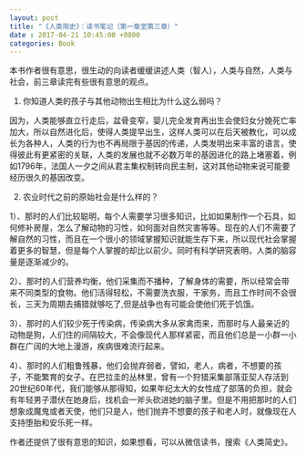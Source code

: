 ```yaml
---
layout: post
title: "《人类简史》：读书笔记（第一章至第三章）"
date : 2017-04-21 10:45:00 +0800
categories: Book
---
```


本书作者很有意思，很生动的向读者缓缓讲述人类（智人），人类与自然，人类与社会，前三章读完有些很有意思的观点。

1. 你知道人类的孩子与其他动物出生相比为什么这么弱吗？

因为，人类能够直立行走后，盆骨变窄，婴儿完全发育再出生会使妇女分娩死亡率加大，所以自然进化后，使得人类提早出生，这样人类可以在后天被教化，可以成长为各种人，人类的行为也不再局限于基因的传递，人类发明出来丰富的语言，使得彼此有更紧密的关联，人类的发展也就不必数万年的基因进化的路上堵塞着，例如1796年，法国人一夕之间从君主集权制转向民主制，这对其他动物来说可能要经历很久的基因改变。

2. 农业时代之前的原始社会是什么样的？

1）、那时的人们比较聪明，每个人需要学习很多知识，比如如果制作一个石具，如何修补房屋，怎么了解动物的习性，如何面对自然灾害等等。现在的人们不需要了解自然的习性，而且在一个很小的领域掌握知识就能生存下来，所以现代社会掌握着更多的智慧，但是每个人掌握的却比以前少。同时有科学研究表明，人类的脑容量是逐渐减少的。 

2）、那时的人们营养均衡，他们采集而不播种，了解身体的需要，所以经常会带来不同类型的食物。他们活得轻松，不需要洗衣服，干家务，而且工作时间不会很长，三天为周期去捕猎就够吃了,但是战争也有可能会使他们死于饥饿。

3）、那时的人们较少死于传染病，传染病大多从家禽而来，而那时与人最亲近的动物是狗，人们住的间隔较大，不会像现代人那样紧密，而且他们总是一小群一小群在广阔的大地上漫游，疾病很难流行起来。

4）、那时的人们粗鲁残暴，他们会抛弃弱者，譬如，老人，病者，不想要的孩子，不能繁育的女子。在巴拉圭的丛林里，曾有一个狩猎采集部落亚契人存活到20世纪60年代，我们能够从那得知，如果年纪太大的女性成了部落的负担，就会有年轻男子潜伏在她身后，找机会一斧头砍进她的脑子里。但是不用把那时的人们想象成魔鬼或者天使，他们只是人，他们抛弃不想要的孩子和老人时，就像现在人支持堕胎和安乐死一样。

	
作者还提供了很有意思的知识，如果想看，可以从微信读书，搜索《人类简史》。


